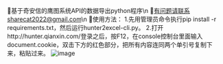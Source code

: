 :ski:基于奇安信的鹰图系统API的数据导出python程序\n
:musical_score:有问题请联系sharecat2022@gmail.com\n
:baby_bottle:使用方法：
               1.先用管理员命令执行pip install -r requirements.txt，然后运行hunter2excel-cli.py。
               2.打开http://hunter.qianxin.com/登录之后，按F12，在console控制台里面输入document.cookie，双击下方的红色部分，把所有内容连同两个单引号复制下来，粘贴过来。
![image](https://user-images.githubusercontent.com/101872898/159016966-f92ad022-fb8e-4813-977f-9bdc0d20c1a7.png)

